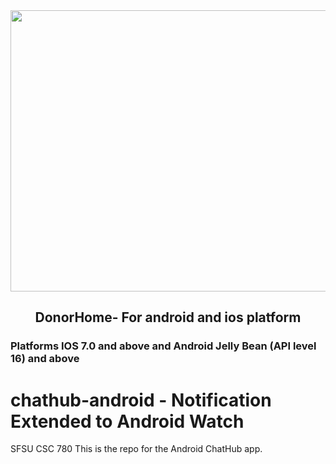 <img src="http://i67.tinypic.com/33bgthg.png" height="450" width="600">
<p align="center">
  <h2 align="center">DonorHome- For android and ios platform</h2>
  <h3>Platforms IOS 7.0 and above and Android Jelly Bean (API level 16) and above</h3>
</p>

# chathub-android - Notification Extended to Android Watch
SFSU CSC 780
This is the repo for the Android ChatHub app.

